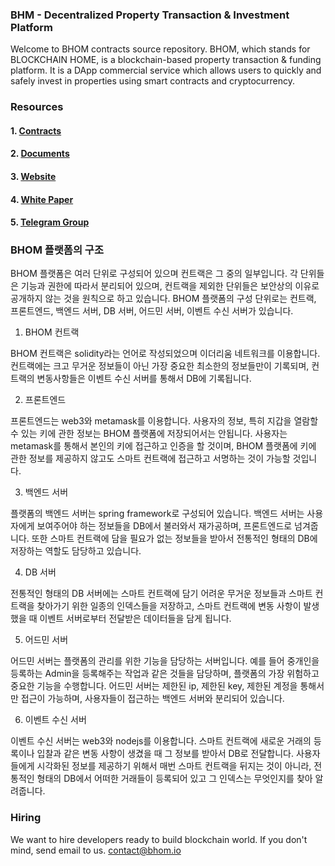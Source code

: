 

### BHM - Decentralized Property Transaction & Investment Platform
Welcome to BHOM contracts source repository. BHOM, which stands for BLOCKCHAIN HOME, is a blockchain-based property transaction & funding platform. It is a DApp commercial service which allows users to quickly and safely invest in properties using smart contracts and cryptocurrency.

### Resources
#### 1. [Contracts](./contracts)
#### 2. [Documents](./docs)
#### 3. [Website](https://bhom.io)
#### 4. [White Paper](http://bhom.io/common/BHOMwhitepaper_eng.pdf)
#### 5. [Telegram Group](https://t.me/BHOMproject)

### BHOM 플랫폼의 구조
BHOM 플랫폼은 여러 단위로 구성되어 있으며 컨트랙은 그 중의 일부입니다. 각 단위들은 기능과 권한에 따라서 분리되어 있으며, 컨트랙을 제외한 단위들은 보안상의 이유로 공개하지 않는 것을 원칙으로 하고 있습니다. BHOM 플랫폼의 구성 단위로는 컨트랙, 프론트엔드, 백엔드 서버, DB 서버, 어드민 서버, 이벤트 수신 서버가 있습니다.

1. BHOM 컨트랙

BHOM 컨트랙은 solidity라는 언어로 작성되었으며 이더리움 네트워크를 이용합니다. 컨트랙에는 크고 무거운 정보들이 아닌 가장 중요한 최소한의 정보들만이 기록되며, 컨트랙의 변동사항들은 이벤트 수신 서버를 통해서 DB에 기록됩니다.

2. 프론트엔드

프론트엔드는 web3와 metamask를 이용합니다. 사용자의 정보, 특히 지갑을 열람할 수 있는 키에 관한 정보는 BHOM 플랫폼에 저장되어서는 안됩니다. 사용자는 metamask를 통해서 본인의 키에 접근하고 인증을 할 것이며, BHOM 플랫폼에 키에 관한 정보를 제공하지 않고도 스마트 컨트랙에 접근하고 서명하는 것이 가능할 것입니다. 

3. 백엔드 서버

플랫폼의 백엔드 서버는 spring framework로 구성되어 있습니다. 백엔드 서버는 사용자에게 보여주어야 하는 정보들을 DB에서 불러와서 재가공하며, 프론트엔드로 넘겨줍니다. 또한 스마트 컨트랙에 담을 필요가 없는 정보들을 받아서 전통적인 형태의 DB에 저장하는 역할도 담당하고 있습니다. 

4. DB 서버

전통적인 형태의 DB 서버에는 스마트 컨트랙에 담기 어려운 무거운 정보들과 스마트 컨트랙을 찾아가기 위한 일종의 인덱스들을 저장하고, 스마트 컨트랙에 변동 사항이 발생했을 때 이벤트 서버로부터 전달받은 데이터들을 담게 됩니다.

5. 어드민 서버

어드민 서버는 플랫폼의 관리를 위한 기능을 담당하는 서버입니다. 예를 들어 중개인을 등록하는 Admin을 등록해주는 작업과 같은 것들을 담당하며, 플랫폼의 가장 위험하고 중요한 기능을 수행합니다. 어드민 서버는 제한된 ip, 제한된 key, 제한된 계정을 통해서만 접근이 가능하며, 사용자들이 접근하는 백엔드 서버와 분리되어 있습니다.

6. 이벤트 수신 서버

이벤트 수신 서버는 web3와 nodejs를 이용합니다. 스마트 컨트랙에 새로운 거래의 등록이나 입찰과 같은 변동 사항이 생겼을 때 그 정보를 받아서 DB로 전달합니다. 사용자들에게 시각화된 정보를 제공하기 위해서 매번 스마트 컨트랙을 뒤지는 것이 아니라, 전통적인 형태의 DB에서 어떠한 거래들이 등록되어 있고 그 인덱스는 무엇인지를 찾아 알려줍니다.


### Hiring
We want to hire developers ready to build blockchain world. If you don't mind, send email to us. contact@bhom.io



